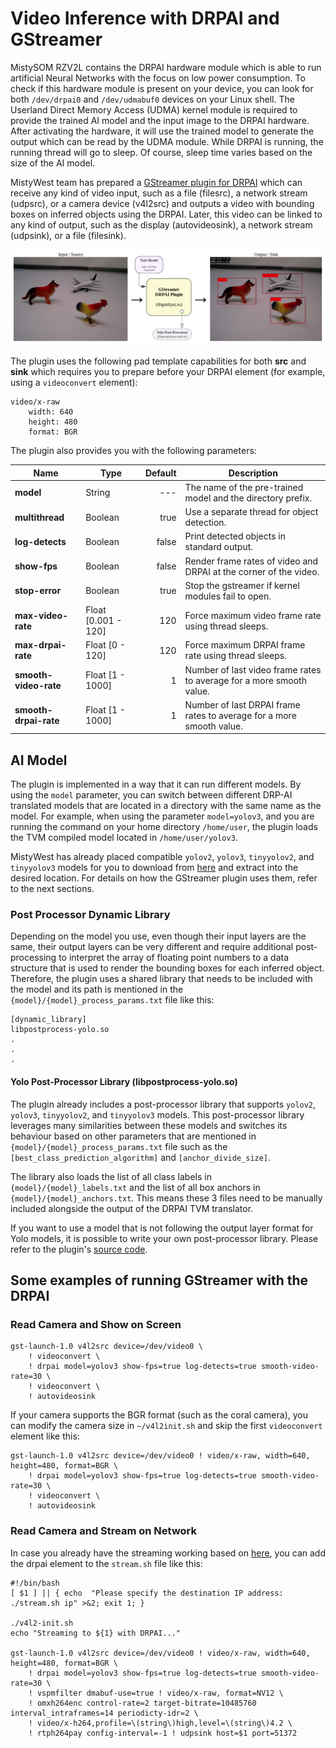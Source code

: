 # Video Inference with DRPAI and GStreamer

MistySOM RZV2L contains the DRPAI hardware module which is able to run artificial Neural Networks 
with the focus on low power consumption. To check if this hardware module is present on your device,
you can look for both `/dev/drpai0` and `/dev/udmabuf0` devices on your Linux shell. 
The Userland Direct Memory Access (UDMA) kernel module is required to provide the trained AI model and 
the input image to the DRPAI hardware. After activating the hardware, it will use the trained model to
generate the output which can be read by the UDMA module. While DRPAI is running, the running thread will
go to sleep. Of course, sleep time varies based on the size of the AI model.

MistyWest team has prepared a [GStreamer plugin for DRPAI](https://github.com/MistySOM/gstreamer1.0-drpai) which can receive any kind of video input,
such as a file (filesrc), a network stream (udpsrc), or a camera device (v4l2src) and outputs a video 
with bounding boxes on inferred objects using the DRPAI. Later, this video can be linked to any kind of 
output, such as the display (autovideosink), a network stream (udpsink), or a file (filesink).

![GStreamer DRPAI Plugin Chart](../files/img/gst-drpai-chart.png)

The plugin uses the following pad template capabilities for both **src** and **sink** which requires you
to prepare before your DRPAI element (for example, using a `videoconvert` element):

```
video/x-raw
    width: 640
    height: 480
    format: BGR
```

The plugin also provides you with the following parameters:

| Name                  | Type                | Default | Description                                                          |
|-----------------------|---------------------|--------:|----------------------------------------------------------------------|
| **model**             | String              |     --- | The name of the pre-trained model and the directory prefix.          |
| **multithread**       | Boolean             |    true | Use a separate thread for object detection.                          |
| **log-detects**       | Boolean             |   false | Print detected objects in standard output.                           |
| **show-fps**          | Boolean             |   false | Render frame rates of video and DRPAI at the corner of the video.    |
| **stop-error**        | Boolean             |    true | Stop the gstreamer if kernel modules fail to open.                   |
| **max-video-rate**    | Float [0.001 - 120] |     120 | Force maximum video frame rate using thread sleeps.                  |
| **max-drpai-rate**    | Float [0 - 120]     |     120 | Force maximum DRPAI frame rate using thread sleeps.                  |
| **smooth-video-rate** | Float [1 - 1000]    |       1 | Number of last video frame rates to average for a more smooth value. |
| **smooth-drpai-rate** | Float [1 - 1000]    |       1 | Number of last DRPAI frame rates to average for a more smooth value. |

## AI Model

The plugin is implemented in a way that it can run different models. By using the `model` parameter, 
you can switch between different DRP-AI translated models that are located in a directory with 
the same name as the model. For example, when using the parameter `model=yolov3`, and you are running
the command on your home directory `/home/user`, the plugin loads the TVM compiled model located in
`/home/user/yolov3`.

MistyWest has already placed compatible `yolov2`, `yolov3`, `tinyyolov2`, and `tinyyolov3` models 
for you to download from [here](https://remote.mistywest.com/download/mh11/models.zip) and extract
into the desired location. For details on how the GStreamer plugin uses them, refer to the next sections.

### Post Processor Dynamic Library

Depending on the model you use, even though their input layers are the same, their output layers can be
very different and require additional post-processing to interpret the array of floating point numbers
to a data structure that is used to render the bounding boxes for each inferred object. Therefore, 
the plugin uses a shared library that needs to be included with the model and its path is mentioned in 
the `{model}/{model}_process_params.txt` file like this:
```
[dynamic_library]
libpostprocess-yolo.so
.
.
.
```

#### Yolo Post-Processor Library (libpostprocess-yolo.so)

The plugin already includes a post-processor library that supports `yolov2`, `yolov3`, `tinyyolov2`, 
and `tinyyolov3` models. This post-processor library leverages many similarities between these models and
switches its behaviour based on other parameters that are mentioned in `{model}/{model}_process_params.txt` 
file such as the `[best_class_prediction_algorithm]` and `[anchor_divide_size]`. 

The library also loads the list of all class labels in `{model}/{model}_labels.txt` and the list of all 
box anchors in `{model}/{model}_anchors.txt`. This means these 3 files need to be manually included 
alongside the output of the DRPAI TVM translator.

If you want to use a model that is not following the output layer format for Yolo models, it is possible to
write your own post-processor library. Please refer to the plugin's 
[source code](https://github.com/MistySOM/gstreamer1.0-drpai).

## Some examples of running GStreamer with the DRPAI
### Read Camera and Show on Screen

```
gst-launch-1.0 v4l2src device=/dev/video0 \
    ! videoconvert \
    ! drpai model=yolov3 show-fps=true log-detects=true smooth-video-rate=30 \
    ! videoconvert \
    ! autovideosink
```
If your camera supports the BGR format (such as the coral camera), you can modify the camera size in 
`~/v4l2init.sh` and skip the first `videoconvert` element like this:
```
gst-launch-1.0 v4l2src device=/dev/video0 ! video/x-raw, width=640, height=480, format=BGR \
    ! drpai model=yolov3 show-fps=true log-detects=true smooth-video-rate=30 \
    ! videoconvert \
    ! autovideosink
```
### Read Camera and Stream on Network

In case you already have the streaming working based on [here](/content/StreamingVideo.md), you can 
add the drpai element to the `stream.sh` file like this:

````
#!/bin/bash
[ $1 ] || { echo  "Please specify the destination IP address: ./stream.sh ip" >&2; exit 1; }

./v4l2-init.sh
echo "Streaming to ${1} with DRPAI..."

gst-launch-1.0 v4l2src device=/dev/video0 ! video/x-raw, width=640, height=480, format=BGR \
    ! drpai model=yolov3 show-fps=true log-detects=true smooth-video-rate=30 \
    ! vspmfilter dmabuf-use=true ! video/x-raw, format=NV12 \
    ! omxh264enc control-rate=2 target-bitrate=10485760 interval_intraframes=14 periodicty-idr=2 \
    ! video/x-h264,profile=\(string\)high,level=\(string\)4.2 \
    ! rtph264pay config-interval=-1 ! udpsink host=$1 port=51372
````
